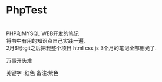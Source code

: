 # PhpTest
<br/>PHP和MYSQL WEB开发的笔记
<br/>将书中有用的知识点自己实践一遍.
<br/>2月6号:git之后把我整个项目 html css js 3个月的笔记全部删光了.
<p>万事开头难</p>
<p>关键字 :红色  备注:紫色</p>
